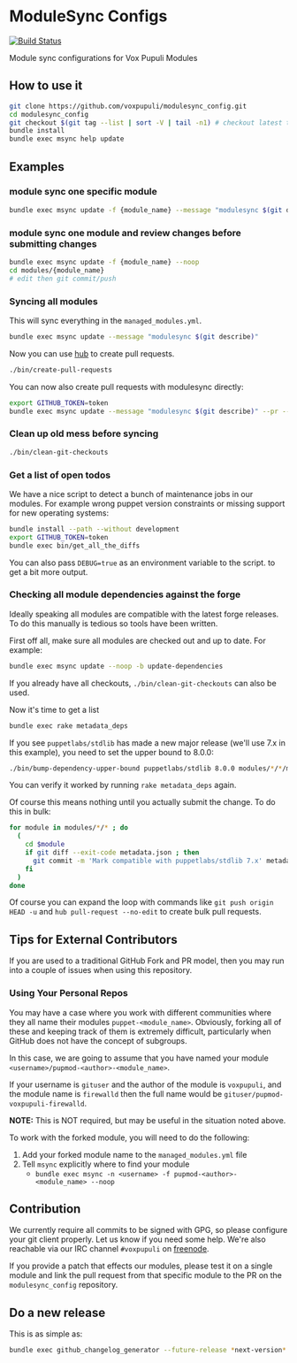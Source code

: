 # ModuleSync Configs

[![Build Status](https://travis-ci.org/voxpupuli/modulesync_config.svg?branch=master)](https://travis-ci.org/voxpupuli/modulesync_config)

Module sync configurations for Vox Pupuli Modules

## How to use it

```bash
git clone https://github.com/voxpupuli/modulesync_config.git
cd modulesync_config
git checkout $(git tag --list | sort -V | tail -n1) # checkout latest tag
bundle install
bundle exec msync help update
```

## Examples

### module sync one specific module

```bash
bundle exec msync update -f {module_name} --message "modulesync $(git describe)"
```

### module sync one module and review changes before submitting changes

```bash
bundle exec msync update -f {module_name} --noop
cd modules/{module_name}
# edit then git commit/push
```

### Syncing all modules

This will sync everything in the `managed_modules.yml`.

```bash
bundle exec msync update --message "modulesync $(git describe)"
```

Now you can use [hub](https://github.com/github/hub) to create pull requests.

```bash
./bin/create-pull-requests
```

You can now also create pull requests with modulesync directly:

```bash
export GITHUB_TOKEN=token
bundle exec msync update --message "modulesync $(git describe)" --pr --pr-labels modulesync --pr-title "modulesync $(git describe)"
```

### Clean up old mess before syncing

```bash
./bin/clean-git-checkouts
```

### Get a list of open todos

We have a nice script to detect a bunch of maintenance jobs in our modules. For
example wrong puppet version constraints or missing support for new operating
systems:

```bash
bundle install --path --without development
export GITHUB_TOKEN=token
bundle exec bin/get_all_the_diffs
```

You can also pass `DEBUG=true` as an environment variable to the script. to get
a bit more output.

### Checking all module dependencies against the forge

Ideally speaking all modules are compatible with the latest forge releases. To
do this manually is tedious so tools have been written.

First off all, make sure all modules are checked out and up to date. For
example:

```bash
bundle exec msync update --noop -b update-dependencies
```

If you already have all checkouts, `./bin/clean-git-checkouts` can also be
used.

Now it's time to get a list
```bash
bundle exec rake metadata_deps
```

If you see `puppetlabs/stdlib` has made a new major release (we'll use 7.x in
this example), you need to set the upper bound to 8.0.0:

```bash
./bin/bump-dependency-upper-bound puppetlabs/stdlib 8.0.0 modules/*/*/metadata.json
```

You can verify it worked by running `rake metadata_deps` again.

Of course this means nothing until you actually submit the change. To do this
in bulk:
```bash
for module in modules/*/* ; do
  (
    cd $module
    if git diff --exit-code metadata.json ; then
      git commit -m 'Mark compatible with puppetlabs/stdlib 7.x' metadata.json
    fi
  )
done
```

Of course you can expand the loop with commands like `git push origin HEAD -u`
and `hub pull-request --no-edit` to create bulk pull requests.

## Tips for External Contributors

If you are used to a traditional GitHub Fork and PR model, then you may run into
a couple of issues when using this repository.

### Using Your Personal Repos

You may have a case where you work with different communities where they all
name their modules `puppet-<module_name>`. Obviously, forking all of these and
keeping track of them is extremely difficult, particularly when GitHub does not
have the concept of subgroups.

In this case, we are going to assume that you have named your module
`<username>/pupmod-<author>-<module_name>`.

If your username is `gituser` and the author of the module is `voxpupuli`, and
the module name is `firewalld` then the full name would be
`gituser/pupmod-voxpupuli-firewalld`.

**NOTE:** This is NOT required, but may be useful in the situation noted above.

To work with the forked module, you will need to do the following:

1. Add your forked module name to the `managed_modules.yml` file
2. Tell `msync` explicitly where to find your module
   * `bundle exec msync -n <username> -f pupmod-<author>-<module_name> --noop`

## Contribution

We currently require all commits to be signed with GPG, so please configure
your git client properly. Let us know if you need some help. We're also
reachable via our IRC channel `#voxpupuli` on [freenode](https://freenode.net/).

If you provide a patch that effects our modules, please test it on a single
module and link the pull request from that specific module to the PR on
the `modulesync_config` repository.

## Do a new release

This is as simple as:

```sh
bundle exec github_changelog_generator --future-release *next-version* -u voxpupuli -p modulesync_config --exclude-labels skip-changelog -t *yourgithubtoken*
```
